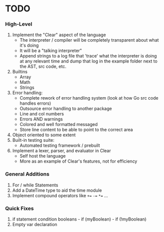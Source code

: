 # TODO

### High-Level
  1. Implement the "Clear" aspect of the language
      - The interpreter / compiler will be completely transparent about what it's doing
      - It will be a "talking interpreter"
      - Append strings to a log file that 'trace' what the interpreter is doing at any relevant time and dump that log in the example folder next to the AST, src code, etc.
  2. Builtins
      - Array
      - Math
      - Strings
  3. Error handling:
      - Complete rework of error handling system (look at how Go src code handles errors)
      - Outsource error handling to another package
      - Line and col numbers
      - Errors AND warnings
      - Colored and well formatted messaged
      - Store line content to be able to point to the correct area
  4. Object oriented to some extent
  5. Built-in testing suite:
      - Automated testing framework / prebuilt
  6. Implement a lexer, parser, and evaluator in Clear
      - Self host the language
      - More as an example of Clear's features, not for efficiency 

### General Additions
  1. For / while Statements
  2. Add a DateTime type to aid the time module
  3. Implement compound operators like `+=` `-=` `*=` ...

### Quick Fixes
  1. if statement condition booleans
    - if (myBoolean)
    - if (!myBoolean)
  2. Empty var declaration